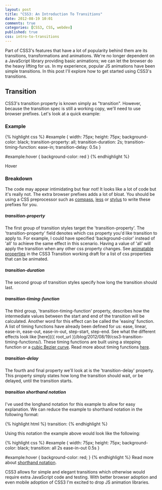 ```yaml
---
layout: post
title: "CSS3: An Introduction To Transitions"
date: 2012-08-19 10:01
comments: true
categories: [CSS3, CSS, webdev]
published: true
css: intro-to-transitions
---
```


Part of CSS3's features that have a lot of popularity behind them are its transitions, transformations and animations. We're no longer dependent on a JavaScript library providing basic animations; we can let the browser do the heavy lifting for us. In my experience, popular JS animations have been simple transitions. In this post I'll explore how to get started using CSS3's transitions.




## Transition

CSS3's transition property is known simply as "transition". However, because the transition spec is still a working copy, we'll need to use browser prefixes. Let's look at a quick example:

### Example

{% highlight css %}
#example {
    width: 75px;
    height: 75px;
    background-color: black;
    transition-property: all;
    transition-duration: 2s;
    transition-timing-function: ease-in;
    transition-delay: 0.5s
}

#example:hover {
    background-color: red
}
{% endhighlight %}

<div id='example'>
   Hover
</div>


### Breakdown
The code may appear intimidating but fear not! It looks like a lot of code but it's really not. The extra browser prefixes adds a lot of bloat. You should be using a CSS preprocessor such as [compass](http://compass-style.org/), [less](http://lesscss.org/) or [stylus](http://learnboost.github.com/stylus/) to write these prefixes for you.

##### transition-property
The first group of transition styles target the 'transition-property'. The 'transition-property' field denotes which css property you'd like transition to apply to. For example, I could have specified 'background-color' instead of 'all' to achieve the same effect in this scenario. Having a value of 'all' will apply the transition when any other css property changes. See [animatable properties](http://www.w3.org/TR/css3-transitions/#animatable-properties) in the CSS3 Transition working draft for a list of css properties that can be animated.

##### transition-duration
The second group of transition styles specify how long the transition should last.

##### transition-timing-function
The third group, 'transition-timing-function' property, describes how the intermediate values between the start and end of the transition will be calculated. Another word for this effect can be called the 'easing' function. A list of timing functions have already been defined for us: ease, linear, ease-in, ease-out, ease-in-out, step-start, step-end. See what the different effects look like [here]({{ root_url }}/blog/2012/08/19/css3-transition-timing-functions/). These timing functions are built using a stepping function or a [cubic Bezier curve](http://en.wikipedia.org/wiki/B%C3%A9zier_curve#Cubic_B.C3.A9zier_curves). Read more about timing functions [here](http://www.w3.org/TR/css3-transitions/#transition-timing-function-property).

##### transition-delay
The fourth and final property we'll look at is the 'transition-delay' property. This property simply states how long the transition should wait, or be delayed, until the transition starts.


##### transition shorthand notation
I've used the longhand notation for this example to allow for easy explanation. We can reduce the example to shorthand notation in the following format:

{% highlight html %}
transition: <property> <duration> <timing-function> <delay> 
{% endhighlight %}

Using this notation the example above would look like the following:

{% highlight css %}
#example {
    width: 75px;
    height: 75px;
    background-color: black;
    transition: all 2s ease-in-out 0.5s
}

#example:hover {
   background-color: red;
}
{% endhighlight %}
Read more about [shorthand notation](http://www.w3.org/TR/css3-transitions/#transition-shorthand-property).

CSS3 allows for simple and elegant transitions which otherwise would require extra JavaScript code and testing. With better browser adoption and even mobile adoption of CSS3 I'm excited to drop JS animation libraries.